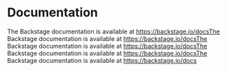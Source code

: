# Documentation

The Backstage documentation is available at https://backstage.io/docsThe Backstage documentation is available at https://backstage.io/docsThe Backstage documentation is available at https://backstage.io/docsThe Backstage documentation is available at https://backstage.io/docsThe Backstage documentation is available at https://backstage.io/docs

